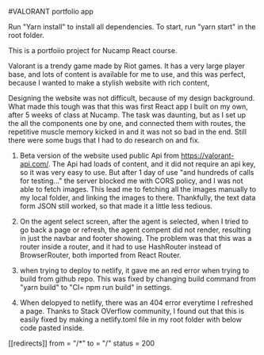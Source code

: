 #VALORANT portfolio app

Run "Yarn install" to install all dependencies.
To start, run "yarn start" in the root folder.

This is a portfoiio project for Nucamp React course.

Valorant is a trendy game made by Riot games. It has a very large player base, and lots of content is available for me to use, and this was perfect, because I wanted to make a stylish website with rich content, 

Designing the website was not difficult, because of my design background. What made this tough was that this was first React app I built on my own, after 5 weeks of class at Nucamp. The task was daunting, but as I set up the all the components one by one, and connected them with routes, the repetitive muscle memory kicked in and it was not so bad in the end. Still there were some bugs that I had to do research on and fix.

1. Beta version of the website used public Api from https://valorant-api.com/. The Api had loads of content, and it did not require an api key, so it was very easy to use. But after 1 day of use "and hundreds of calls for testing..." the server blocked me with CORS policy, and I was not able to fetch images. This lead me to fetching all the images manually to my local folder, and linking the images to there. Thankfully, the text data form JSON still worked, so that made it a little less tedious.

2. On the agent select screen, after the agent is selected, when I tried to go back a page or refresh, the agent compent did not render, resulting in just the navbar and footer showing. The problem was that this was a router inside a router, and it had to use HashRouter instead of BrowserRouter, both imported from React Router.

3. when trying to deploy to netlify, it gave me an red error when trying to build from github repo. This was fixed by changing build command from "yarn build" to "CI= npm run build" in settings.

4. When delopyed to netlify, there was an 404 error everytime I refreshed a page. Thanks to Stack OVerflow community, I found out that this is easily fixed by making a netlify.toml file in my root folder with below code pasted inside.

[[redirects]]
  from = "/*"
  to = "/"
  status = 200
